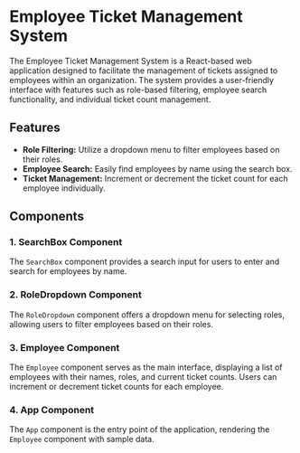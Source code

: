 # Employee Ticket Management System

The Employee Ticket Management System is a React-based web application designed to facilitate the management of tickets assigned to employees within an organization. The system provides a user-friendly interface with features such as role-based filtering, employee search functionality, and individual ticket count management.

## Features

- **Role Filtering:** Utilize a dropdown menu to filter employees based on their roles.
- **Employee Search:** Easily find employees by name using the search box.
- **Ticket Management:** Increment or decrement the ticket count for each employee individually.

## Components

### 1. SearchBox Component

The `SearchBox` component provides a search input for users to enter and search for employees by name.

### 2. RoleDropdown Component

The `RoleDropdown` component offers a dropdown menu for selecting roles, allowing users to filter employees based on their roles.

### 3. Employee Component

The `Employee` component serves as the main interface, displaying a list of employees with their names, roles, and current ticket counts. Users can increment or decrement ticket counts for each employee.

### 4. App Component

The `App` component is the entry point of the application, rendering the `Employee` component with sample data.

